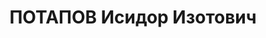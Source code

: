 ---
title: ПОТАПОВ Исидор Изотович
description: "Род. в 1888, Вятская губ. Машинист электростанции депо станции Боготол\
  \ КЖД. \n  Арестован 18.10.1936. Обв.: шпионаж, участие в к.-р. терр. организации.\
  \ Приговор: ВК ВС СССР, 19.04.1937 – ВМН. Расстрелян 19.04.1937, в г. Красноярске.\
  \ \n  Реабилитирован ВК ВС СССР 13.07.1957"
---